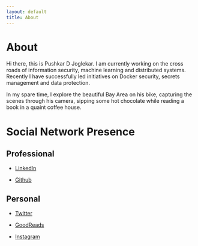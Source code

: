 ```yaml
---
layout: default
title: About
---
```


# [](#header-1)About

Hi there, this is Pushkar D Joglekar.  I am currently working on the cross roads of information security, machine learning and distributed systems. Recently I have successfully led initiatives on Docker security, secrets management and data protection. 

In my spare time, I explore the beautiful Bay Area on his bike, capturing the scenes through his camera, sipping some hot chocolate while reading a book in a quaint coffee house.

# [](#header-1)Social Network Presence

## [](#header-2)Professional 

* [LinkedIn](https://www.linkedin.com/in/pushkardj/)

* [Github](https://github.com/PushkarJ)

## [](#header-2)Personal 

* [Twitter](https://twitter.com/PuDiJoglekar)

* [GoodReads](https://www.goodreads.com/user/show/62575989-pushkar-joglekar)

* [Instagram](https://www.instagram.com/pdjclicks/)

